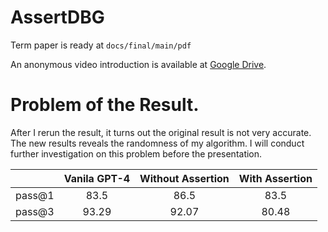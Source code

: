 
# AssertDBG

Term paper is ready at `docs/final/main/pdf`

An anonymous video introduction is available at [Google Drive](https://drive.google.com/file/d/1Ty4hSp0Jecv0QkiX65uHpDdGNYEnVAC5/view?usp=sharing).

# Problem of the Result.

After I rerun the result, it turns out the original result is not very accurate. The new results reveals the randomness of my algorithm. I will conduct further investigation on this problem before the presentation.

|  | Vanila GPT-4 | Without Assertion | With Assertion  |
| :-: |  :-: |  :-: |  :-: |
| pass@1 | 83.5  | 86.5  |  83.5 |
| pass@3 | 93.29  | 92.07  | 80.48  |
